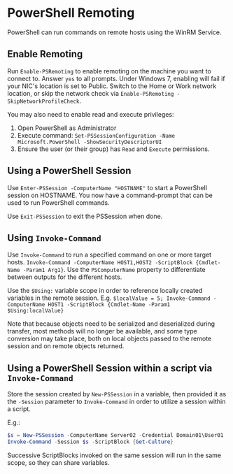 # PowerShell Remoting
PowerShell can run commands on remote hosts using the WinRM Service.

## Enable Remoting
Run `Enable-PSRemoting` to enable remoting on the machine you want to connect to. Answer `yes` to all prompts. Under Windows 7, enabling will fail if your NIC's location is set to Public. Switch to the Home or Work network location, or skip the network check via `Enable-PSRemoting -SkipNetworkProfileCheck`.

You may also need to enable read and execute privileges:

1. Open PowerShell as Administrator
2. Execute command: `Set-PSSessionConfiguration -Name Microsoft.PowerShell -ShowSecurityDescriptorUI`
3. Ensure the user (or their group) has `Read` and `Execute` permissions.

## Using a PowerShell Session
Use `Enter-PSSession -ComputerName "HOSTNAME"` to start a PowerShell session on HOSTNAME. You now have a command-prompt that can be used to run PowerShell commands.

Use `Exit-PSSession` to exit the PSSession when done.

## Using `Invoke-Command`
Use `Invoke-Command` to run a specified command on one or more target hosts. `Invoke-Command -ComputerName HOST1,HOST2 -ScriptBlock {Cmdlet-Name -Param1 Arg1}`. Use the `PSComputerName` property to differentiate between outputs for the different hosts.

Use the `$Using:` variable scope in order to reference locally created variables in the remote session. E.g. `$localValue = 5; Invoke-Command -ComputerName HOST1 -ScriptBlock {Cmdlet-Name -Param1 $Using:localValue}`

Note that because objects need to be serialized and deserialized during transfer, most methods will no longer be available, and some type conversion may take place, both on local objects passed to the remote session and on remote objects returned.

## Using a PowerShell Session within a script via `Invoke-Command`
Store the session created by `New-PSSession` in a variable, then provided it as the `-Session` parameter to `Invoke-Command` in order to utilize a session within a script.

E.g.:

```PowerShell
$s = New-PSSession -ComputerName Server02 -Credential Domain01\User01
Invoke-Command -Session $s -ScriptBlock {Get-Culture}
```

Successive ScriptBlocks invoked on the same session will run in the same scope, so they can share variables.

